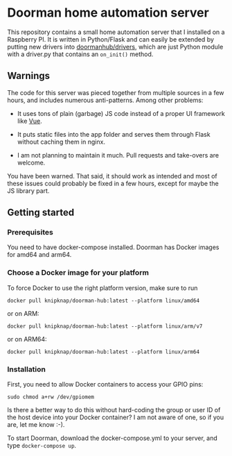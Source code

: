 # Doorman home automation server

This repository contains a small home automation server that I installed
on a Raspberry PI.
It is written in Python/Flask and can easily be extended by putting new
drivers into [doormanhub/drivers](doormanhub/drivers), which are just Python
module with a driver.py that contains an `on_init()` method.

## Warnings

The code for this server was pieced together from multiple sources in
a few hours, and includes numerous anti-patterns. Among other problems:

- It uses tons of plain (garbage) JS code instead of a proper UI framework
  like [Vue](https://vuejs.org/).

- It puts static files into the app folder and serves them through Flask
  without caching them in nginx.

- I am not planning to maintain it much. Pull requests and take-overs are welcome.

You have been warned.
That said, it should work as intended and most of these issues could probably
be fixed in a few hours, except for maybe the JS library part.

## Getting started

### Prerequisites

You need to have docker-compose installed.
Doorman has Docker images for amd64 and arm64.

### Choose a Docker image for your platform

To force Docker to use the right platform version, make sure to run

```
docker pull knipknap/doorman-hub:latest --platform linux/amd64
```

or on ARM:

```
docker pull knipknap/doorman-hub:latest --platform linux/arm/v7
```

or on ARM64:

```
docker pull knipknap/doorman-hub:latest --platform linux/arm64
```

### Installation

First, you need to allow Docker containers to access your GPIO
pins:

```
sudo chmod a+rw /dev/gpiomem
```

Is there a better way to do this without hard-coding the
group or user ID of the host device into your Docker container?
I am not aware of one, so if you are, let me know :-).

To start Doorman, download the docker-compose.yml to your server,
and type `docker-compose up`.
